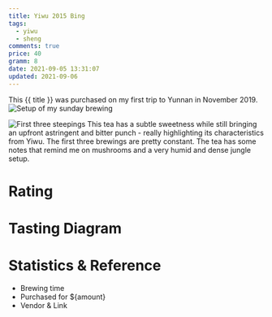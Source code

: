 ```yaml
---
title: Yiwu 2015 Bing
tags:
  - yiwu
  - sheng
comments: true
price: 40
gramm: 8
date: 2021-09-05 13:31:07
updated: 2021-09-06
---
```


This {{ title }} was purchased on my first trip to Yunnan in November 2019.
![Setup of my sunday brewing](setup.jpeg)

<!-- more -->

![First three steepings](1-3brew.jpeg)
This tea has a subtle sweetness while still bringing an upfront astringent and bitter punch - really highlighting its characteristics from Yiwu.
The first three brewings are pretty constant. The tea has some notes that remind me on mushrooms and a very humid and dense jungle setup.

# Rating


# Tasting Diagram

# Statistics & Reference
- Brewing time 
- Purchased for ${amount}
- Vendor & Link

